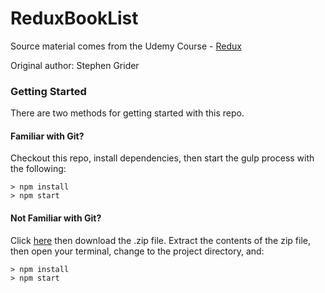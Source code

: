 # ReduxBookList

Source material comes from the Udemy Course -  [Redux](https://www.udemy.com/react-redux/)

Original author: Stephen Grider

### Getting Started

There are two methods for getting started with this repo.

#### Familiar with Git?
Checkout this repo, install dependencies, then start the gulp process with the following:

```
> npm install
> npm start
```

#### Not Familiar with Git?
Click [here](https://github.com/StephenGrider/ReactStarter/releases) then download the .zip file.  Extract the contents of the zip file, then open your terminal, change to the project directory, and:

```
> npm install
> npm start
```